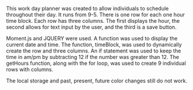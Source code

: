 This work day planner was created to allow individuals to schedule throughout their day. It runs from 9-5. There is one row for each one hour time block. Each row has three columns. The first displays the hour, the second allows for text input by the user, and the third is a save button.

Moment.js and JQUERY were used. A function was used to display the current date and time. The function, timeBlock, was used to dynamically create the row and three columns. An if statement was used to keep the time in am/pm by subtracting 12 if the number was greater than 12. The getHours function, along with the for loop, was used to create 9 individual rows with columns.

The local storage and past, present, future color changes still do not work.

